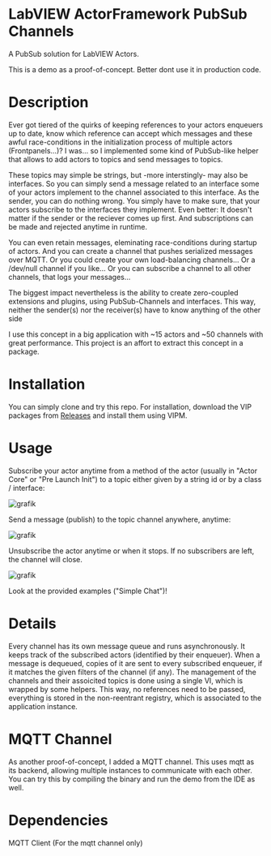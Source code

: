 # LabVIEW ActorFramework PubSub Channels
A PubSub solution for LabVIEW Actors.

This is a demo as a proof-of-concept. Better dont use it in production code.
 
# Description
Ever got tiered of the quirks of keeping references to your actors enqueuers up to date, know which reference can accept which messages and these awful race-conditions in the initialization process of multiple actors (Frontpanels...)?
I was... so I implemented some kind of PubSub-like helper that allows to add actors to topics and send messages to topics. 

These topics may simple be strings, but -more interstingly- may also be interfaces. So you can simply send a message related to an interface some of your actors implement to the channel associated to this interface. As the sender, you can do nothing wrong. You simply have to make sure, that your actors subscribe to the interfaces they implement. 
Even better: It doesn't matter if the sender or the reciever comes up first. And subscriptions can be made and rejected anytime in runtime.

You can even retain messages, eleminating race-conditions during startup of actors. And you can create a channel that pushes serialized messages over MQTT.
Or you could create your own load-balancing channels... Or a /dev/null channel if you like... Or you can subscribe a channel to all other channels, that logs your messages...

The biggest impact nevertheless is the ability to create zero-coupled extensions and plugins, using PubSub-Channels and interfaces. This way, neither the sender(s) nor the receiver(s) have to know anything of the other side

I use this concept in a big application with ~15 actors and ~50 channels with great performance. This project is an affort to extract this concept in a package.

# Installation
You can simply clone and try this repo. For installation, download the VIP packages from  [Releases](https://github.com/kleinsimon/LV-Actor-Pub-Sub/releases) and install them using VIPM.

# Usage
Subscribe your actor anytime from a method of the actor (usually in "Actor Core" or "Pre Launch Init") to a topic either given by a string id or by a class / interface:

![grafik](https://user-images.githubusercontent.com/4790227/227496376-629ff2bd-2431-4c37-bc54-3625e60f934e.png)


Send a message (publish) to the topic channel anywhere, anytime:

![grafik](https://user-images.githubusercontent.com/4790227/227496886-d689a02a-f8c7-4d6d-8837-18e377b41c3c.png)


Unsubscribe the actor anytime or when it stops. If no subscribers are left, the channel will close.

![grafik](https://user-images.githubusercontent.com/4790227/227503878-78718da6-0ae8-44ea-a677-aa2894e0af6b.png)

Look at the provided examples ("Simple Chat")!

# Details

Every channel has its own message queue and runs asynchronously. It keeps track of the subscribed actors (identified by their enqueuer). When a message is dequeued, copies of it are sent to every subscribed enqueuer, if it matches the given filters of the channel (if any).
The management of the channels and their assoicited topics is done using a single VI, which is wrapped by some helpers. This way, no references need to be passed, everything is stored in the non-reentrant registry, which is associated to the application instance.

# MQTT Channel

As another proof-of-concept, I added a MQTT channel. This uses mqtt as its backend, allowing multiple instances to communicate with each other. You can try this by compiling the binary and run the demo from the IDE as well.

# Dependencies

MQTT Client (For the mqtt channel only)

